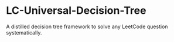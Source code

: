 # LC-Universal-Decision-Tree
A distilled decision tree framework to solve any LeetCode question systematically.
